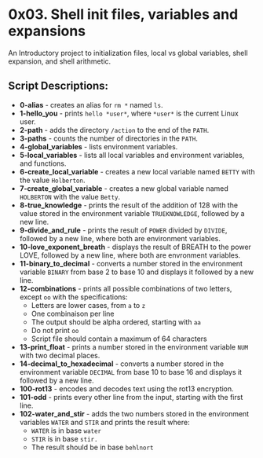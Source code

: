 # 0x03. Shell init files, variables and expansions
An Introductory project to initialization files, local vs global variables, shell expansion, and shell arithmetic.
## Script Descriptions:
* **0-alias** - creates an alias for `rm *` named `ls`.
* **1-hello_you** - prints `hello *user*`, where `*user*` is the current Linux user.
* **2-path** - adds the directory `/action` to the end of the `PATH`.
* **3-paths** - counts the number of directories in the `PATH`.
* **4-global_variables** - lists environment variables.
* **5-local_variables** - lists all local variables and environment variables, and functions.
* **6-create_local_variable** - creates a new local variable named `BETTY` with the value `Holberton`.
* **7-create_global_variable** - creates a new global variable named `HOLBERTON` with the value `Betty`.
* **8-true_knowledge** - prints the result of the addition of 128 with the value stored in the environment variable `TRUEKNOWLEDGE`, followed by a new line.
* **9-divide_and_rule** - prints the result of `POWER` divided by `DIVIDE`, followed by a new line, where both are environment variables.
* **10-love_exponent_breath** - displays the result of BREATH to the power LOVE, followed by a new line, where both are envronment variables.
* **11-binary_to_decimal** - converts a number stored in the environment variable `BINARY` from base 2 to base 10 and displays it followed by a new line.
* **12-combinations** - prints all possible combinations of two letters, except `oo` with the specifications:
  * Letters are lower cases, from `a` to `z`
  * One combinaison per line
  * The output should be alpha ordered, starting with `aa`
  * Do not print `oo`
  * Script file should contain a maximum of 64 characters
* **13-print_float** - prints a number stored in the environment variable `NUM` with two decimal places.
* **14-decimal_to_hexadecimal** - converts a number stored in the environment variable `DECIMAL` from base 10 to base 16 and displays it followed by a new line.
* **100-rot13** - encodes and decodes text using the rot13 encryption.
* **101-odd** - prints every other line from the input, starting with the first line.
* **102-water_and_stir** - adds the two numbers stored in the environment variables `WATER` and `STIR` and prints the result where:
  * `WATER` is in base `water`
  * `STIR` is in base `stir.`
  * The result should be in base `behlnort`